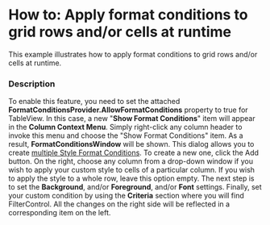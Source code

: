 # How to: Apply format conditions to grid rows and/or cells at runtime


<p>This example illustrates how to apply format conditions to grid rows and/or cells at runtime.</p>


<h3>Description</h3>

<p>To enable this feature, you need to set the attached <strong>FormatConditionsProvider.AllowFormatConditions</strong> property to true for TableView. In this case, a new "<strong>Show Format Conditions</strong>" item will appear in the <strong>Column Context Menu</strong>. Simply right-click any column header to invoke this menu and choose the "Show Format Conditions" item. As a result, <strong>FormatConditionsWindow</strong> will be shown. This dialog allows you to create <u>multiple Style Format Conditions</u>. To create a new one, click the Add button. On the right, choose any column from a drop-down window if you wish to apply your custom style to cells of a particular column. If you wish to apply the style to a whole row, leave this option empty. The next step is to set the <strong>Background</strong>, and/or <strong>Foreground</strong>, and/or <strong>Font</strong> settings. Finally, set your custom condition by using the <strong>Criteria</strong> section where you will find FilterControl. All the changes on the right side will be reflected in a corresponding item on the left.</p>
<p><img data-image="a94d39cc-d16b-4748-8e6d-04efa483db41"></p>

<br/>


